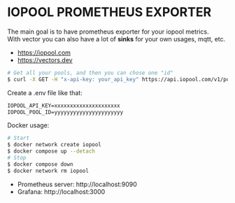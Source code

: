 # IOPOOL PROMETHEUS EXPORTER

The main goal is to have prometheus exporter for your iopool metrics.  
With vector you can also have a lot of __sinks__ for your own usages, mqtt, etc.

* https://iopool.com
* https://vectors.dev

```sh
# Get all your pools, and then you can chose one "id"
$ curl -X GET -H "x-api-key: your_api_key" https://api.iopool.com/v1/pools
```

Create a .env file like that:

```txt
IOPOOL_API_KEY=xxxxxxxxxxxxxxxxxxxxx
IOPOOL_POOL_ID=yyyyyyyyyyyyyyyyyyyyyy
```

Docker usage:

```sh
# Start
$ docker network create iopool
$ docker compose up --detach
# Stop
$ docker compose down
$ docker network rm iopool
```

* Prometheus server: http://localhost:9090
* Grafana: http://localhost:3000
